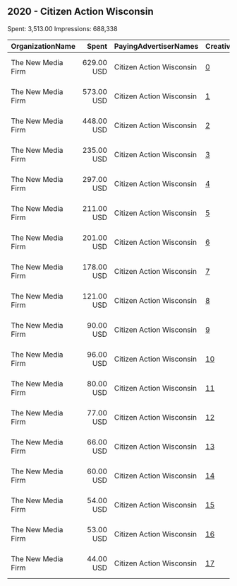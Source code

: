 ## 2020 - Citizen Action Wisconsin 
Spent: 3,513.00
Impressions: 688,338

|OrganizationName|Spent|PayingAdvertiserNames|CreativeUrls|Impressions|Genders|AgeBrackets|CountryCodes|BillingAddresses|CandidateBallotInformation|
|:---|---:|:---|:---|---:|:---|:---|:---|:---|:---|
|The New Media Firm|629.00 USD|Citizen Action Wisconsin|[0](https://www.snap.com/political-ads/asset/27c44c68449dc384c70ee1d79f0351753ec227cc0dd9c66a473895ce1547bfc0?mediaType=mp4)|166,142||18+|united states|"1730 Rhode Island Ave, NW Ste 213,Washington,20036,US"|Citizen Action Wisconsin|
|The New Media Firm|573.00 USD|Citizen Action Wisconsin|[1](https://www.snap.com/political-ads/asset/27c44c68449dc384c70ee1d79f0351753ec227cc0dd9c66a473895ce1547bfc0?mediaType=mp4)|133,662||18+|united states|"1730 Rhode Island Ave, NW Ste 213,Washington,20036,US"|Citizen Action Wisconsin|
|The New Media Firm|448.00 USD|Citizen Action Wisconsin|[2](https://www.snap.com/political-ads/asset/27c44c68449dc384c70ee1d79f0351753ec227cc0dd9c66a473895ce1547bfc0?mediaType=mp4)|86,189||18+|united states|"1730 Rhode Island Ave, NW Ste 213,Washington,20036,US"|Citizen Action Wisconsin|
|The New Media Firm|235.00 USD|Citizen Action Wisconsin|[3](https://www.snap.com/political-ads/asset/27c44c68449dc384c70ee1d79f0351753ec227cc0dd9c66a473895ce1547bfc0?mediaType=mp4)|57,175||18+|united states|"1730 Rhode Island Ave, NW Ste 213,Washington,20036,US"|Citizen Action Wisconsin|
|The New Media Firm|297.00 USD|Citizen Action Wisconsin|[4](https://www.snap.com/political-ads/asset/27c44c68449dc384c70ee1d79f0351753ec227cc0dd9c66a473895ce1547bfc0?mediaType=mp4)|54,663||18+|united states|"1730 Rhode Island Ave, NW Ste 213,Washington,20036,US"|Citizen Action Wisconsin|
|The New Media Firm|211.00 USD|Citizen Action Wisconsin|[5](https://www.snap.com/political-ads/asset/3ab1186fa50f9c065bedfabad45df7c2aa0b65ce81b1de5b91c1e343b813dfb6?mediaType=mp4)|31,433||18+|united states|"1730 Rhode Island Ave, NW Ste 213,Washington,20036,US"|Citizen Action Wisconsin|
|The New Media Firm|201.00 USD|Citizen Action Wisconsin|[6](https://www.snap.com/political-ads/asset/3ab1186fa50f9c065bedfabad45df7c2aa0b65ce81b1de5b91c1e343b813dfb6?mediaType=mp4)|29,265||18+|united states|"1730 Rhode Island Ave, NW Ste 213,Washington,20036,US"|Citizen Action Wisconsin|
|The New Media Firm|178.00 USD|Citizen Action Wisconsin|[7](https://www.snap.com/political-ads/asset/27c44c68449dc384c70ee1d79f0351753ec227cc0dd9c66a473895ce1547bfc0?mediaType=mp4)|28,742||18+|united states|"1730 Rhode Island Ave, NW Ste 213,Washington,20036,US"|Citizen Action Wisconsin|
|The New Media Firm|121.00 USD|Citizen Action Wisconsin|[8](https://www.snap.com/political-ads/asset/a58583da8d753e7dee33f1fa01ef427823dc6b7a66816f87e272d9227a3e9f54?mediaType=mp4)|18,130||18+|united states|"1730 Rhode Island Ave, NW Ste 213,Washington,20036,US"|Citizen Action Wisconsin|
|The New Media Firm|90.00 USD|Citizen Action Wisconsin|[9](https://www.snap.com/political-ads/asset/3ab1186fa50f9c065bedfabad45df7c2aa0b65ce81b1de5b91c1e343b813dfb6?mediaType=mp4)|12,417||18+|united states|"1730 Rhode Island Ave, NW Ste 213,Washington,20036,US"|Citizen Action Wisconsin|
|The New Media Firm|96.00 USD|Citizen Action Wisconsin|[10](https://www.snap.com/political-ads/asset/a58583da8d753e7dee33f1fa01ef427823dc6b7a66816f87e272d9227a3e9f54?mediaType=mp4)|12,104||18+|united states|"1730 Rhode Island Ave, NW Ste 213,Washington,20036,US"|Citizen Action Wisconsin|
|The New Media Firm|80.00 USD|Citizen Action Wisconsin|[11](https://www.snap.com/political-ads/asset/3ab1186fa50f9c065bedfabad45df7c2aa0b65ce81b1de5b91c1e343b813dfb6?mediaType=mp4)|11,369||18+|united states|"1730 Rhode Island Ave, NW Ste 213,Washington,20036,US"|Citizen Action Wisconsin|
|The New Media Firm|77.00 USD|Citizen Action Wisconsin|[12](https://www.snap.com/political-ads/asset/a58583da8d753e7dee33f1fa01ef427823dc6b7a66816f87e272d9227a3e9f54?mediaType=mp4)|10,846||18+|united states|"1730 Rhode Island Ave, NW Ste 213,Washington,20036,US"|Citizen Action Wisconsin|
|The New Media Firm|66.00 USD|Citizen Action Wisconsin|[13](https://www.snap.com/political-ads/asset/3ab1186fa50f9c065bedfabad45df7c2aa0b65ce81b1de5b91c1e343b813dfb6?mediaType=mp4)|9,225||18+|united states|"1730 Rhode Island Ave, NW Ste 213,Washington,20036,US"|Citizen Action Wisconsin|
|The New Media Firm|60.00 USD|Citizen Action Wisconsin|[14](https://www.snap.com/political-ads/asset/a58583da8d753e7dee33f1fa01ef427823dc6b7a66816f87e272d9227a3e9f54?mediaType=mp4)|8,885||18+|united states|"1730 Rhode Island Ave, NW Ste 213,Washington,20036,US"|Citizen Action Wisconsin|
|The New Media Firm|54.00 USD|Citizen Action Wisconsin|[15](https://www.snap.com/political-ads/asset/a58583da8d753e7dee33f1fa01ef427823dc6b7a66816f87e272d9227a3e9f54?mediaType=mp4)|7,540||18+|united states|"1730 Rhode Island Ave, NW Ste 213,Washington,20036,US"|Citizen Action Wisconsin|
|The New Media Firm|53.00 USD|Citizen Action Wisconsin|[16](https://www.snap.com/political-ads/asset/a58583da8d753e7dee33f1fa01ef427823dc6b7a66816f87e272d9227a3e9f54?mediaType=mp4)|5,678||18+|united states|"1730 Rhode Island Ave, NW Ste 213,Washington,20036,US"|Citizen Action Wisconsin|
|The New Media Firm|44.00 USD|Citizen Action Wisconsin|[17](https://www.snap.com/political-ads/asset/3ab1186fa50f9c065bedfabad45df7c2aa0b65ce81b1de5b91c1e343b813dfb6?mediaType=mp4)|4,873||18+|united states|"1730 Rhode Island Ave, NW Ste 213,Washington,20036,US"|Citizen Action Wisconsin|
